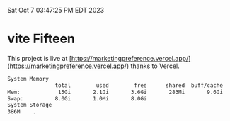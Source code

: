 Sat Oct  7 03:47:25 PM EDT 2023

# vite Fifteen


This project is live at [https://marketingpreference.vercel.app/](https://marketingpreference.vercel.app/) thanks to Vercel.

```bash
System Memory
               total        used        free      shared  buff/cache   available
Mem:            15Gi       2.1Gi       3.6Gi       283Mi       9.6Gi        12Gi
Swap:          8.0Gi       1.0Mi       8.0Gi
System Storage
386M	.
```
```bash
